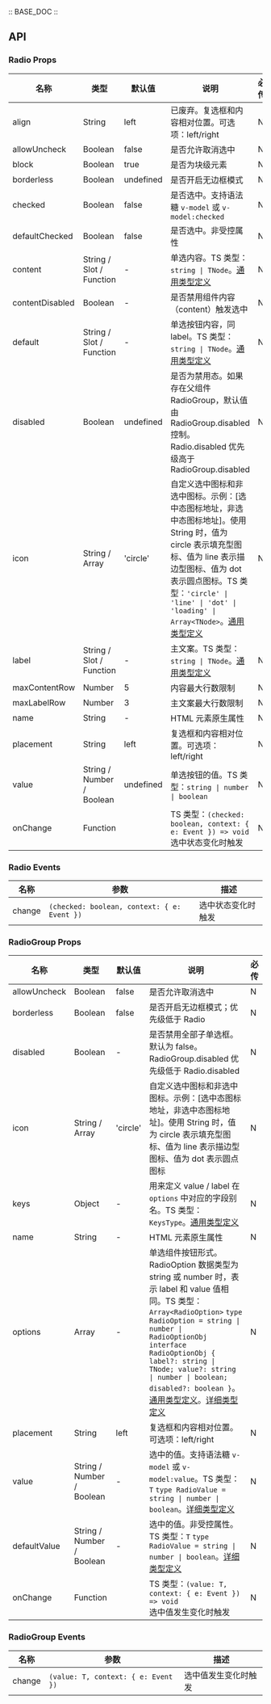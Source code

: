 :: BASE_DOC ::

## API
### Radio Props

名称 | 类型 | 默认值 | 说明 | 必传
-- | -- | -- | -- | --
align | String | left | 已废弃。复选框和内容相对位置。可选项：left/right | N
allowUncheck | Boolean | false | 是否允许取消选中 | N
block | Boolean | true | 是否为块级元素	 | N
borderless | Boolean | undefined | 是否开启无边框模式 | N
checked | Boolean | false | 是否选中。支持语法糖 `v-model` 或 `v-model:checked` | N
defaultChecked | Boolean | false | 是否选中。非受控属性 | N
content | String / Slot / Function | - | 单选内容。TS 类型：`string \| TNode`。[通用类型定义](https://github.com/Tencent/tdesign-mobile-vue/blob/develop/src/common.ts) | N
contentDisabled | Boolean | - | 是否禁用组件内容（content）触发选中 | N
default | String / Slot / Function | - | 单选按钮内容，同 label。TS 类型：`string \| TNode`。[通用类型定义](https://github.com/Tencent/tdesign-mobile-vue/blob/develop/src/common.ts) | N
disabled | Boolean | undefined | 是否为禁用态。如果存在父组件 RadioGroup，默认值由 RadioGroup.disabled 控制。Radio.disabled 优先级高于 RadioGroup.disabled | N
icon | String / Array | 'circle' | 自定义选中图标和非选中图标。示例：[选中态图标地址，非选中态图标地址]。使用 String 时，值为 circle 表示填充型图标、值为 line 表示描边型图标、值为 dot 表示圆点图标。TS 类型：`'circle' \| 'line' \| 'dot' \| 'loading' \| Array<TNode>`。[通用类型定义](https://github.com/Tencent/tdesign-mobile-vue/blob/develop/src/common.ts) | N
label | String / Slot / Function | - | 主文案。TS 类型：`string \| TNode`。[通用类型定义](https://github.com/Tencent/tdesign-mobile-vue/blob/develop/src/common.ts) | N
maxContentRow | Number | 5 | 内容最大行数限制 | N
maxLabelRow | Number | 3 | 主文案最大行数限制 | N
name | String | - | HTML 元素原生属性 | N
placement | String | left | 复选框和内容相对位置。可选项：left/right | N
value | String / Number / Boolean | undefined | 单选按钮的值。TS 类型：`string \| number \| boolean` | N
onChange | Function |  | TS 类型：`(checked: boolean, context: { e: Event }) => void`<br/>选中状态变化时触发 | N

### Radio Events

名称 | 参数 | 描述
-- | -- | --
change | `(checked: boolean, context: { e: Event })` | 选中状态变化时触发

### RadioGroup Props

名称 | 类型 | 默认值 | 说明 | 必传
-- | -- | -- | -- | --
allowUncheck | Boolean | false | 是否允许取消选中 | N
borderless | Boolean | false | 是否开启无边框模式；优先级低于 Radio | N
disabled | Boolean | - | 是否禁用全部子单选框。默认为 false。RadioGroup.disabled 优先级低于 Radio.disabled | N
icon | String / Array | 'circle' | 自定义选中图标和非选中图标。示例：[选中态图标地址，非选中态图标地址]。使用 String 时，值为 circle 表示填充型图标、值为 line 表示描边型图标、值为 dot 表示圆点图标 | N
keys | Object | - | 用来定义 value / label 在 `options` 中对应的字段别名。TS 类型：`KeysType`。[通用类型定义](https://github.com/Tencent/tdesign-mobile-vue/blob/develop/src/common.ts) | N
name | String | - | HTML 元素原生属性 | N
options | Array | - | 单选组件按钮形式。RadioOption 数据类型为 string 或 number 时，表示 label 和 value 值相同。TS 类型：`Array<RadioOption>` `type RadioOption = string \| number \| RadioOptionObj` `interface RadioOptionObj { label?: string \| TNode; value?: string \| number \| boolean; disabled?: boolean }`。[通用类型定义](https://github.com/Tencent/tdesign-mobile-vue/blob/develop/src/common.ts)。[详细类型定义](https://github.com/Tencent/tdesign-mobile-vue/tree/develop/src/radio/type.ts) | N
placement | String | left | 复选框和内容相对位置。可选项：left/right | N
value | String / Number / Boolean | - | 选中的值。支持语法糖 `v-model` 或 `v-model:value`。TS 类型：`T` `type RadioValue = string \| number \| boolean`。[详细类型定义](https://github.com/Tencent/tdesign-mobile-vue/tree/develop/src/radio/type.ts) | N
defaultValue | String / Number / Boolean | - | 选中的值。非受控属性。TS 类型：`T` `type RadioValue = string \| number \| boolean`。[详细类型定义](https://github.com/Tencent/tdesign-mobile-vue/tree/develop/src/radio/type.ts) | N
onChange | Function |  | TS 类型：`(value: T, context: { e: Event }) => void`<br/>选中值发生变化时触发 | N

### RadioGroup Events

名称 | 参数 | 描述
-- | -- | --
change | `(value: T, context: { e: Event })` | 选中值发生变化时触发

